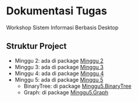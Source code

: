 # Dokumentasi Tugas
Workshop Sistem Informasi Berbasis Desktop
## Struktur Project
- Minggu 2: ada di package [Minggu 2](src/Minggu2)
- Minggu 3: ada di package [Minggu 3](src/Minggu3)
- Minggu 4: ada di package [Minggu 4](src/Minggu4)
- Minggu 5: ada di package [Minggu 5](src/Minggu5)
    - BinaryTree: di package [Minggu5.BinaryTree](src/Minggu5/BinaryTree)
    - Graph: di package [Minggu5.Graph](src/Minggu5/Graph)
